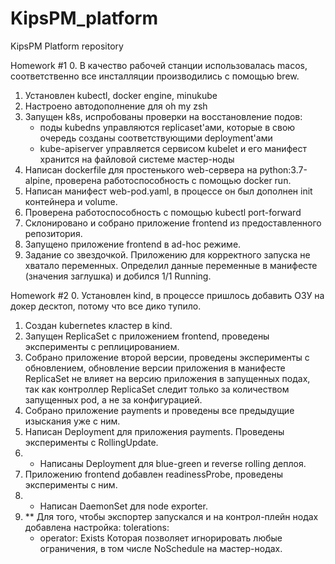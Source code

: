 # KipsPM_platform
KipsPM Platform repository

Homework #1
0. В качество рабочей станции использовалась macos, соответственно все инсталляции производились с помощью brew.
1. Установлен kubectl, docker engine, minukube
2. Настроено автодополнение для oh my zsh
3. Запущен k8s, испробованы проверки на восстановление подов:
   - поды kubedns управляются replicaset'ами, которые в свою очередь созданы соответствующими deployment'ами
   - kube-apiserver управляется сервисом kubelet и его манифест хранится на файловой системе мастер-ноды
4. Написан dockerfile для простенького web-сервера на python:3.7-alpine, проверена работоспособность с помощью docker run.
5. Написан манифест web-pod.yaml, в процессе он был дополнен init контейнера и volume.
6. Проверена работоспособность с помощью kubectl port-forward
7. Склонировано и собрано приложение frontend из предоставленного репозитория.
8. Запущено приложение frontend в ad-hoc режиме.
9. Задание со звездочкой. Приложению для корректного запуска не хватало переменных. Определил данные переменные в манифесте (значения заглушка) и добился 1/1 Running.

Homework #2
0. Установлен kind, в процессе пришлось добавить ОЗУ на докер десктоп, потому что все дико тупило.
1. Создан kubernetes кластер в kind.
2. Запущен ReplicaSet с приложением frontend, проведены эксперименты с реплицированием.
3. Собрано приложение второй версии, проведены эксперименты с обновлением, обновление версии приложения в манифесте ReplicaSet не влияет на версию приложения в запущенных подах, так как контроллер ReplicaSet следит только за количеством запущенных pod, а не за конфигурацией.
4. Собрано приложение payments и проведены все предыдущие изыскания уже с ним.
5. Написан Deployment для приложения payments. Проведены эксперименты с RollingUpdate.
6. * Написаны Deployment для blue-green и reverse rolling деплоя.
7. Приложению frontend добавлен readinessProbe, проведены эксперименты с ним.
8. * Написан DaemonSet для node exporter.
9. ** Для того, чтобы экспортер запускался и на контрол-плейн нодах добавлена настройка:
      tolerations:
      - operator: Exists
      Которая позволяет игнорировать любые ограничения, в том числе NoSchedule на мастер-нодах.

